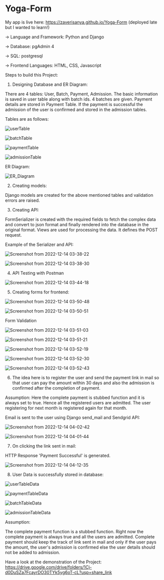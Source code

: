 # Yoga-Form

My app is live here: https://zaverisanya.github.io/Yoga-Form (deployed late but I wanted to learn!)

-> Language and Framework: Python and Django

-> Database: pgAdmin 4

-> SQL: postgresql

-> Frontend Languages: HTML, CSS, Javascript

Steps to build this Project:

1. Designing Database and ER Diagram:

There are 4 tables: User, Batch, Payment, Admission. The basic information is saved in user table along with batch ids. 4 batches are given. Payment details
are stored in Payment Table. If the payment is successful the admission of the user is confirmed and stored in the admission tables.

Tables are as follows:

![userTable](https://user-images.githubusercontent.com/71372587/207452730-06e71f3b-e461-4077-bf7c-e8d4a0e2b289.png)

![batchTable](https://user-images.githubusercontent.com/71372587/207452749-05a5a51e-3eaa-47d2-9c4e-c938b5090ba2.png)

![paymentTable](https://user-images.githubusercontent.com/71372587/207452760-bd7886a8-7d87-41aa-9d64-01223f9ae72d.png)

![admissionTable](https://user-images.githubusercontent.com/71372587/207452765-9e832d06-3c73-46e8-af27-19a265d3fd1f.png)

ER Diagram:

![ER_Diagram](https://user-images.githubusercontent.com/71372587/207456330-d6060847-39cb-40c5-88fa-e7d0c5d374c0.png)

2. Creating models:

Django models are created for the above mentioned tables and validation errors are raised.

3. Creating API:

FormSerializer is created with the required fields to fetch the complex data and convert to json format and finally rendered into the database in the original format. Views 
are used for processing the data. It defines the POST request.

Example of the Serializer and API:

![Screenshot from 2022-12-14 03-38-22](https://user-images.githubusercontent.com/71372587/207455071-2e17be2a-be75-452a-af06-d4f4b8c5d3b0.png)

![Screenshot from 2022-12-14 03-38-30](https://user-images.githubusercontent.com/71372587/207455101-23751842-2550-47de-971a-7d5c671d8ef5.png)

4. API Testing with Postman

![Screenshot from 2022-12-14 03-44-18](https://user-images.githubusercontent.com/71372587/207456124-395f849e-fb05-402e-a8b2-e741c83f9d7e.png)

5. Creating forms for frontend:

![Screenshot from 2022-12-14 03-50-48](https://user-images.githubusercontent.com/71372587/207457909-4cdde75b-ebd0-4708-a079-a059f7984b7b.png)

![Screenshot from 2022-12-14 03-50-51](https://user-images.githubusercontent.com/71372587/207457939-20d26b06-473c-4bc2-888d-ca71946a3fe5.png)

Form Validation

![Screenshot from 2022-12-14 03-51-03](https://user-images.githubusercontent.com/71372587/207457998-f95c7a38-7ed8-4301-a1a5-9418494b6a26.png)

![Screenshot from 2022-12-14 03-51-21](https://user-images.githubusercontent.com/71372587/207458018-ed338bd5-8c36-4a9b-9d0e-aa032995331f.png)

![Screenshot from 2022-12-14 03-52-19](https://user-images.githubusercontent.com/71372587/207458090-b980997b-5340-4274-87f5-95076ced25fe.png)

![Screenshot from 2022-12-14 03-52-30](https://user-images.githubusercontent.com/71372587/207458109-e7af791d-d03b-49e4-b1b7-05da1bcff383.png)

![Screenshot from 2022-12-14 03-52-43](https://user-images.githubusercontent.com/71372587/207458176-b8be0a84-c586-44f4-8cfd-ea4ea94293d7.png)

6. The idea here is to register the user and send the payment link in mail so that user can pay the amount within 30 days and also the admission is
confirmed after the completion of payment. 

Assumption: Here the complete payment is stubbed function and it is always set to true. Hence all the registered users are admitted. The user registering 
for next month is registered again for that month. 

Email is sent to the user using Django send_mail and Sendgrid API:

![Screenshot from 2022-12-14 04-02-42](https://user-images.githubusercontent.com/71372587/207459643-76f2bcaf-13d4-404c-985c-156356b0a3d6.png)

![Screenshot from 2022-12-14 04-01-44](https://user-images.githubusercontent.com/71372587/207459534-72534894-f17f-43bf-8eb6-9114e7658eaa.png)

7. On clicking the link sent in mail:

HTTP Response 'Payment Successful' is generated.

![Screenshot from 2022-12-14 04-12-35](https://user-images.githubusercontent.com/71372587/207460805-89ed2bf8-7a65-49c2-8a50-40011c94853f.png)

8. User Data is successfully stored in database:

![userTableData](https://user-images.githubusercontent.com/71372587/207460365-ee2b10dc-3b8e-423e-ae38-a98f11351ea5.png)

![paymentTableData](https://user-images.githubusercontent.com/71372587/207460391-f525a021-39bf-4a4b-acc1-bd21282247cd.png)

![batchTableData](https://user-images.githubusercontent.com/71372587/207462217-e5624d5b-b68f-4e4b-9560-93027c520e13.png)

![admissionTableData](https://user-images.githubusercontent.com/71372587/207462233-5bcadde7-482b-4a02-90a2-6b0ba5cf7aac.png)

Assumption:

The complete payment function is a stubbed function. Right now the complete payment is always true and all the users are admitted. Complete payment should keep the track of link sent in mail and only if the user pays the amount, the user's admission is confirmed else the user details should not be added to admission.

Have a look at the demonstration of the Project: https://drive.google.com/drive/folders/1Cj-d0DuSZa7FcayrDO30TYk5yg6oT-cL?usp=share_link
